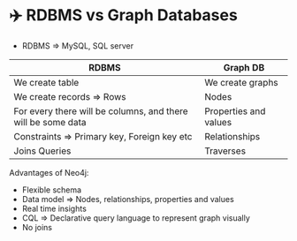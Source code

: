 # ✈️ RDBMS vs Graph Databases

* RDBMS ⇒ MySQL, SQL server

| RDBMS                                                        | Graph DB              |
| ------------------------------------------------------------ | --------------------- |
| We create table                                              | We create graphs      |
| We create records ⇒ Rows                                     | Nodes                 |
| For every there will be columns, and there will be some data | Properties and values |
| Constraints ⇒ Primary key, Foreign key etc                   | Relationships         |
| Joins Queries                                                | Traverses             |

Advantages of Neo4j:

* Flexible schema
* Data model ⇒ Nodes, relationships, properties and values
* Real time insights
* CQL ⇒ Declarative query language to represent graph visually
* No joins

